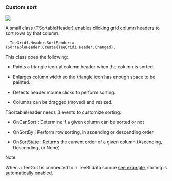 ### Custom sort

![](https://raw.github.com/Steema/TeeGrid/master/docs/img/TeeGrid_Custom_Sorting_VCL.gif)

A small class (TSortableHeader) enables clicking grid column headers to sort rows by that column.

```delphi
  TeeGrid1.Header.SortRender:= TSortableHeader.Create(TeeGrid1.Header.Changed);
```

This class does the following:

- Paints a triangle icon at column header when the column is sorted.

- Enlarges column width so the triangle icon has enough space to be painted.

- Detects header mouse clicks to perform sorting.

- Columns can be dragged (moved) and resized.


TSortableHeader needs 3 events to customize sorting:

- OnCanSort : Determine if a given column can be sorted or not

- OnSortBy : Perform row sorting, in ascending or descending order

- OnSortState : Returns the current order of a given column (Ascending, Descending, or None)


Note:

When a TeeGrid is connected to a TeeBI data source [see example](https://github.com/Steema/TeeGrid/tree/master/demos/VCL/TeeBI/Customer_Orders), sorting is automatically enabled.
